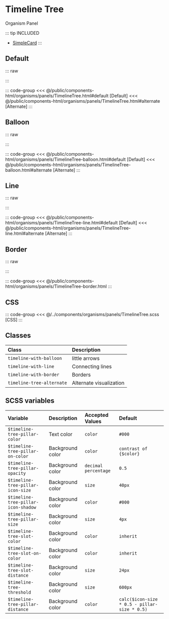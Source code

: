 # Timeline Tree
<Badge type="tip">Organism</Badge> <Badge type="info">Panel</Badge>

::: tip INCLUDED
- [SimpleCard](/molecules/cards/SimpleCard.md)
:::

## Default

::: raw
<div class="dev-section with-overflow">
    <!--@include: ../../public/components-html/organisms/panels/TimelineTree.html -->
</div>
:::

::: code-group
<<< @/public/components-html/organisms/panels/TimelineTree.html#default [Default]
<<< @/public/components-html/organisms/panels/TimelineTree.html#alternate [Alternate]
:::

## Balloon

::: raw
<div class="dev-section with-overflow">
    <!--@include: ../../public/components-html/organisms/panels/TimelineTree-balloon.html -->
</div>
:::

::: code-group
<<< @/public/components-html/organisms/panels/TimelineTree-balloon.html#default [Default]
<<< @/public/components-html/organisms/panels/TimelineTree-balloon.html#alternate [Alternate]
:::

## Line

::: raw
<div class="dev-section with-overflow">
    <!--@include: ../../public/components-html/organisms/panels/TimelineTree-line.html -->
</div>
:::

::: code-group
<<< @/public/components-html/organisms/panels/TimelineTree-line.html#default [Default]
<<< @/public/components-html/organisms/panels/TimelineTree-line.html#alternate [Alternate]
:::

## Border

::: raw
<div class="dev-section with-overflow">
    <!--@include: ../../public/components-html/organisms/panels/TimelineTree-border.html -->
</div>
:::

::: code-group
<<< @/public/components-html/organisms/panels/TimelineTree-border.html
:::

## CSS

::: code-group
<<< @/../components/organisms/panels/TimelineTree.scss [CSS]
:::

## Classes

| Class                       | Description             |
|:----------------------------|:------------------------|
| `timeline-with-balloon`     | little arrows           |
| `timeline-with-line`        | Connecting lines        |
| `timeline-with-border`      | Borders                 |
| `timeline-tree-alternate`   | Alternate visualization |


## SCSS variables

| Variable                             | Description      | Accepted Values      | Default                                      |
|:-------------------------------------|:-----------------|:---------------------|:---------------------------------------------|
| `$timeline-tree-pillar-color`        | Text color       | `color`              | `#000`                                       |
| `$timeline-tree-pillar-on-color`     | Background color | `color`              | `contrast of {$color}`                       |
| `$timeline-tree-pillar-opacity`      | Background color | `decimal percentage` | `0.5`                                        |
| `$timeline-tree-pillar-icon-size`    | Background color | `size`               | `40px`                                       |
| `$timeline-tree-pillar-icon-shadow`  | Background color | `color`              | `#000`                                       |
| `$timeline-tree-pillar-size`         | Background color | `size`               | `4px`                                        |
| `$timeline-tree-slot-color`          | Background color | `color`              | `inherit`                                    |
| `$timeline-tree-slot-on-color`       | Background color | `color`              | `inherit`                                    |
| `$timeline-tree-slot-distance`       | Background color | `size`               | `24px`                                       |
| `$timeline-tree-threshold`           | Background color | `size`               | `600px`                                      |
| `$timeline-tree-pillar-distance`     | Background color | `color`              | `calc($icon-size * 0.5 - pillar-size * 0.5)` |

<style lang="scss">
@import "docs/theme.scss";
@import "components/molecules/cards/SimpleCard";

.timeline-tree{
    margin: 50px auto;
}

$timeline-tree-pillar-color: $primary-color;
$timeline-tree-pillar-on-color: #fff;

@import "components/organisms/panels/TimelineTree";
</style>
